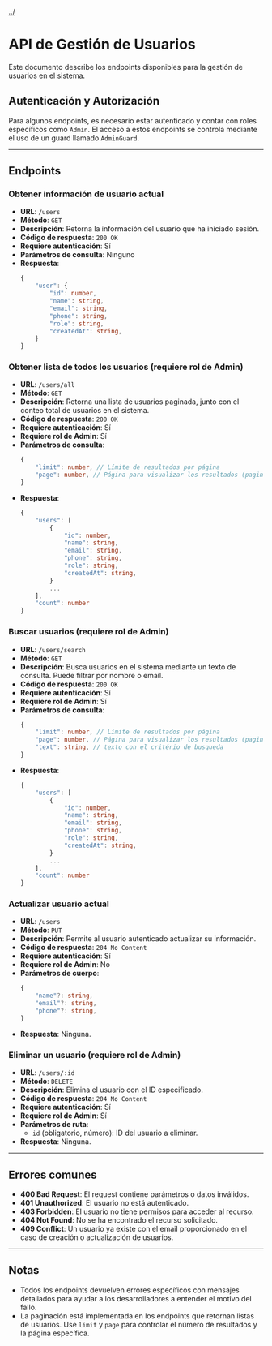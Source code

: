 [../](../README.md)

# API de Gestión de Usuarios

Este documento describe los endpoints disponibles para la gestión de usuarios en el sistema.

## Autenticación y Autorización

Para algunos endpoints, es necesario estar autenticado y contar con roles específicos como `Admin`. El acceso a estos endpoints se controla mediante el uso de un guard llamado `AdminGuard`.

---

## Endpoints

### Obtener información de usuario actual

-   **URL**: `/users`
-   **Método**: `GET`
-   **Descripción**: Retorna la información del usuario que ha iniciado sesión.
-   **Código de respuesta**: `200 OK`
-   **Requiere autenticación**: Sí
-   **Parámetros de consulta**: Ninguno
-   **Respuesta**:
    ```ts
    {
        "user": {
            "id": number,
            "name": string,
            "email": string,
            "phone": string,
            "role": string,
            "createdAt": string,
        }
    }
    ```

### Obtener lista de todos los usuarios (requiere rol de Admin)

-   **URL**: `/users/all`
-   **Método**: `GET`
-   **Descripción**: Retorna una lista de usuarios paginada, junto con el conteo total de usuarios en el sistema.
-   **Código de respuesta**: `200 OK`
-   **Requiere autenticación**: Sí
-   **Requiere rol de Admin**: Sí
-   **Parámetros de consulta**:
    ```ts
    {
        "limit": number, // Límite de resultados por página
        "page": number, // Página para visualizar los resultados (paginación)
    }
    ```
-   **Respuesta**:
    ```ts
    {
        "users": [
            {
                "id": number,
                "name": string,
                "email": string,
                "phone": string,
                "role": string,
                "createdAt": string,
            }
            ...
        ],
        "count": number
    }
    ```

### Buscar usuarios (requiere rol de Admin)

-   **URL**: `/users/search`
-   **Método**: `GET`
-   **Descripción**: Busca usuarios en el sistema mediante un texto de consulta. Puede filtrar por nombre o email.
-   **Código de respuesta**: `200 OK`
-   **Requiere autenticación**: Sí
-   **Requiere rol de Admin**: Sí
-   **Parámetros de consulta**:
    ```ts
    {
        "limit": number, // Límite de resultados por página
        "page": number, // Página para visualizar los resultados (paginación)
        "text": string, // texto con el critério de busqueda
    }
    ```
-   **Respuesta**:
    ```ts
    {
        "users": [
            {
                "id": number,
                "name": string,
                "email": string,
                "phone": string,
                "role": string,
                "createdAt": string,
            }
            ...
        ],
        "count": number
    }
    ```

### Actualizar usuario actual

-   **URL**: `/users`
-   **Método**: `PUT`
-   **Descripción**: Permite al usuario autenticado actualizar su información.
-   **Código de respuesta**: `204 No Content`
-   **Requiere autenticación**: Sí
-   **Requiere rol de Admin**: No
-   **Parámetros de cuerpo**:
    ```ts
    {
        "name"?: string,
        "email"?: string,
        "phone"?: string,
    }
    ```
-   **Respuesta**: Ninguna.

### Eliminar un usuario (requiere rol de Admin)

-   **URL**: `/users/:id`
-   **Método**: `DELETE`
-   **Descripción**: Elimina el usuario con el ID especificado.
-   **Código de respuesta**: `204 No Content`
-   **Requiere autenticación**: Sí
-   **Requiere rol de Admin**: Sí
-   **Parámetros de ruta**:
    -   `id` (obligatorio, número): ID del usuario a eliminar.
-   **Respuesta**: Ninguna.

---

## Errores comunes

-   **400 Bad Request**: El request contiene parámetros o datos inválidos.
-   **401 Unauthorized**: El usuario no está autenticado.
-   **403 Forbidden**: El usuario no tiene permisos para acceder al recurso.
-   **404 Not Found**: No se ha encontrado el recurso solicitado.
-   **409 Conflict**: Un usuario ya existe con el email proporcionado en el caso de creación o actualización de usuarios.

---

## Notas

-   Todos los endpoints devuelven errores específicos con mensajes detallados para ayudar a los desarrolladores a entender el motivo del fallo.
-   La paginación está implementada en los endpoints que retornan listas de usuarios. Use `limit` y `page` para controlar el número de resultados y la página específica.
